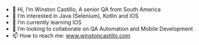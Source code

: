 - 👋 Hi, I’m Winston Castillo, A senior QA from South America
- 👀 I’m interested in Java (Selenium), Kotlin and IOS
- 🌱 I’m currently learning IOS
- 💞️ I’m looking to collaborate on QA Automation and Mobile Development
- 📫 How to reach me: www.winstoncastillo.com

<!---
whinstondj/whinstondj is a ✨ special ✨ repository because its `README.md` (this file) appears on your GitHub profile.
You can click the Preview link to take a look at your changes.
--->
